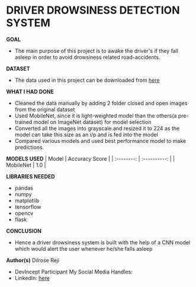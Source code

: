 #  DRIVER DROWSINESS DETECTION SYSTEM

**GOAL** 
- The main purpose of this project is to awake the driver's if they fall asleep in order to avoid drowsiness related road-accidents.

**DATASET**
- The data used in this project can be downloaded from [here](http://mrl.cs.vsb.cz/eyedataset)

**WHAT I HAD DONE**
- Cleaned the data manually by adding 2 folder closed and open images from the original dataset
- Used MobileNet, since it is light-weighted model than the others(a pre-trained model on ImageNet dataset) for model selection
- Converted all the images into grayscale and resized it to 224 as the model can take this size as an i/p and is fed into the model
- Compared various models and used best performance model to make predictions.

**MODELS USED**
| Model | Accuracy Score |
| :--------: | :----------: |
| MobileNet | 1.0 |



**LIBRARIES NEEDED**
- pandas
- numpy
- matplotlib
- tensorflow
- opencv
- flask


**CONCLUSION**
- Hence a driver drowsiness system is built with the help of a CNN model which would alert the user whenever he/she falls asleep

**Author(s)**
Dilrose Reji
- DevIncept Participant
My Social Media Handles: 
- LinkedIn: [here](https://www.linkedin.com/in/dilrose-reji-7622081b2/)